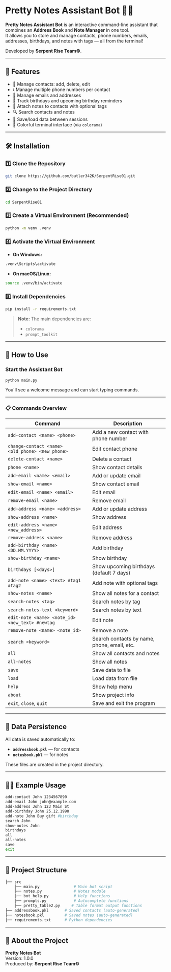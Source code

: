 # Pretty Notes Assistant Bot 🐍📒

**Pretty Notes Assistant Bot** is an interactive command-line assistant that combines an **Address Book** and **Note Manager** in one tool.  
It allows you to store and manage contacts, phone numbers, emails, addresses, birthdays, and notes with tags — all from the terminal!

Developed by **Serpent Rise Team©**.

---

## 🚀 Features

* 📇 Manage contacts: add, delete, edit  
* 📞 Manage multiple phone numbers per contact  
* 📧 Manage emails and addresses  
* 🎂 Track birthdays and upcoming birthday reminders  
* 📝 Attach notes to contacts with optional tags  
* 🔍 Search contacts and notes  
* 💾 Save/load data between sessions  
* 🎨 Colorful terminal interface (via `colorama`)

---

## 🛠️ Installation

### 1️⃣ Clone the Repository

```bash
git clone https://github.com/butler342K/SerpentRise01.git
```

### 2️⃣ Change to the Project Directory

```bash
cd SerpentRise01
```

### 3️⃣ Create a Virtual Environment (Recommended)

```bash
python -m venv .venv
```

### 4️⃣ Activate the Virtual Environment

* **On Windows:**

```bash
.venv\Scripts\activate
```

* **On macOS/Linux:**

```bash
source .venv/bin/activate
```

### 5️⃣ Install Dependencies

```bash
pip install -r requirements.txt
```

> **Note:** The main dependencies are:
>
> * `colorama`
> * `prompt_toolkit`

---

## 📝 How to Use

### Start the Assistant Bot

```bash
python main.py
```

You'll see a welcome message and can start typing commands.

---

### 📋 Commands Overview

| Command                                         | Description                                 |
| ----------------------------------------------- | ------------------------------------------- |
| `add-contact <name> <phone>`                    | Add a new contact with phone number         |
| `change-contact <name> <old_phone> <new_phone>` | Edit contact phone                          |
| `delete-contact <name>`                         | Delete a contact                            |
| `phone <name>`                                  | Show contact details                        |
| `add-email <name> <email>`                      | Add or update email                         |
| `show-email <name>`                             | Show contact email                          |
| `edit-email <name> <email>`                     | Edit email                                  |
| `remove-email <name>`                           | Remove email                                |
| `add-address <name> <address>`                  | Add or update address                       |
| `show-address <name>`                           | Show address                                |
| `edit-address <name> <new_address>`             | Edit address                                |
| `remove-address <name>`                         | Remove address                              |
| `add-birthday <name> <DD.MM.YYYY>`              | Add birthday                                |
| `show-birthday <name>`                          | Show birthday                               |
| `birthdays [<days>]`                            | Show upcoming birthdays (default 7 days)    |
| `add-note <name> <text> #tag1 #tag2`            | Add note with optional tags                 |
| `show-notes <name>`                             | Show all notes for a contact                |
| `search-notes <tag>`                            | Search notes by tag                         |
| `search-notes-text <keyword>`                   | Search notes by text                        |
| `edit-note <name> <note_id> <new_text> #newtag` | Edit note                                   |
| `remove-note <name> <note_id>`                  | Remove a note                               |
| `search <keyword>`                              | Search contacts by name, phone, email, etc. |
| `all`                                           | Show all contacts and notes                 |
| `all-notes`                                     | Show all notes                              |
| `save`                                          | Save data to file                           |
| `load`                                          | Load data from file                         |
| `help`                                          | Show help menu                              |
| `about`                                         | Show project info                           |
| `exit`, `close`, `quit`                         | Save and exit the program                   |

---

## 💾 Data Persistence

All data is saved automatically to:

* **`addressbook.pkl`** — for contacts  
* **`notesbook.pkl`** — for notes

These files are created in the project directory.

---

## 🧑‍💻 Example Usage

```bash
add-contact John 1234567890
add-email John john@example.com
add-address John 123 Main St
add-birthday John 25.12.1990
add-note John Buy gift #birthday
search John
show-notes John
birthdays
all
all-notes
save
exit
```

---

## 🧰 Project Structure

```bash
├── src
    ├── main.py               # Main bot script
    ├── notes.py              # Notes module
    ├── bot_help.py           # Help functions
    ├── prompts.py            # Autocomplete functions
    ├── pretty_table2.py     # Table format output functions
├── addressbook.pkl       # Saved contacts (auto-generated)
├── notesbook.pkl         # Saved notes (auto-generated)
├── requirements.txt      # Python dependencies
```

---

## 🐍 About the Project

**Pretty Notes Bot**  
Version: 1.0.0  
Produced by: **Serpent Rise Team©**  

